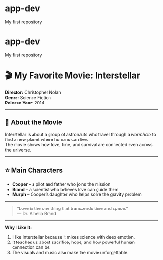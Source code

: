 # app-dev
My first repository

# app-dev
My first repository

# 🎬 My Favorite Movie: Interstellar

**Director:** Christopher Nolan  
**Genre:** Science Fiction  
**Release Year:** 2014  

---

## 🌌 About the Movie
Interstellar is about a group of astronauts who travel through a *wormhole* to find a new planet where humans can live.  
The movie shows how love, time, and survival are connected even across the universe.

---

## ⭐ Main Characters
- **Cooper** – a pilot and father who joins the mission  
- **Brand** – a scientist who believes love can guide them  
- **Murph** – Cooper’s daughter who helps solve the gravity problem  

---

> “Love is the one thing that transcends time and space.”  
> — Dr. Amelia Brand


---

**Why I Like It:**  
1. I like Interstellar because it mixes science with deep emotion.
2. It teaches us about sacrifice, hope, and how powerful human connection can be.
3. The visuals and music also make the movie unforgettable.
